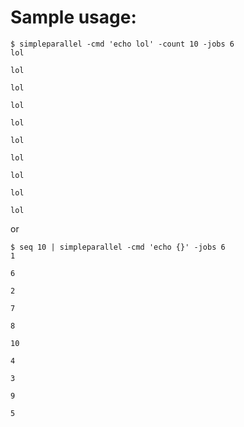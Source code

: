 # Sample usage:

```
$ simpleparallel -cmd 'echo lol' -count 10 -jobs 6
lol

lol

lol

lol

lol

lol

lol

lol

lol

lol
```

or

```
$ seq 10 | simpleparallel -cmd 'echo {}' -jobs 6
1

6

2

7

8

10

4

3

9

5
```
